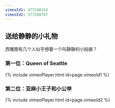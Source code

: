 ```yaml
---
vimeoId1: 377248314
vimeoId2: 377248767 
---
```

## 送给静静的小礼物
西雅图有几个人似乎想着一个叫静静的小姑娘？     
### 第一位：Queen of Seattle
{% include vimeoPlayer.html id=page.vimeoId1 %}
### 第二位：亚麻小王子和小公举
{% include vimeoPlayer.html id=page.vimeoId2 %}

